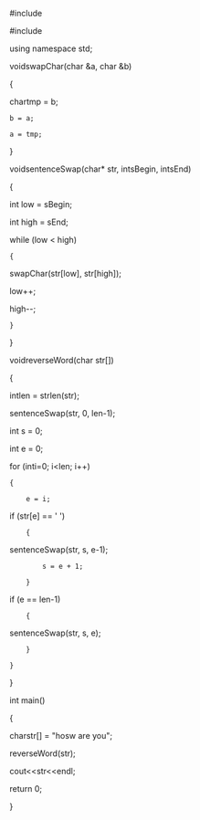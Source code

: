 #include <iostream>

#include <cstring>

 

using namespace std;

 

voidswapChar(char &a, char &b)

{

chartmp = b;

    b = a;

    a = tmp;

}

 

voidsentenceSwap(char* str, intsBegin, intsEnd)

{

int low = sBegin;

int high = sEnd;

 

while (low < high)

    {

swapChar(str[low], str[high]);

low++;

high--;

    }

}

 

voidreverseWord(char str[])

{

intlen = strlen(str);

 

sentenceSwap(str, 0, len-1);

 

int s = 0;

int e = 0;

 

for (inti=0; i<len; i++)

    {

        e = i;

if (str[e] == ' ')

        {

sentenceSwap(str, s, e-1);

            s = e + 1;

        }

if (e == len-1)

        {

sentenceSwap(str, s, e);

        }

    }

}

 

int main()

{

charstr[] = "hosw are you";

reverseWord(str);

cout<<str<<endl;

return 0;

}

 
